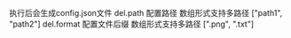 执行后会生成config.json文件
del.path 配置路径 数组形式支持多路径 ["path1", "path2"]
del.format 配置文件后缀 数组形式支持多路径 [".png", ".txt"]
